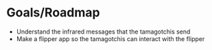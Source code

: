 # Goals/Roadmap
- Understand the infrared messages that the tamagotchis send
- Make a flipper app so the tamagotchis can interact with the flipper